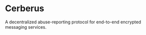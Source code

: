 # Cerberus

A decentralized abuse-reporting protocol for end-to-end encrypted messaging services.

<!-- TODO describe how to run benchmarks -->
